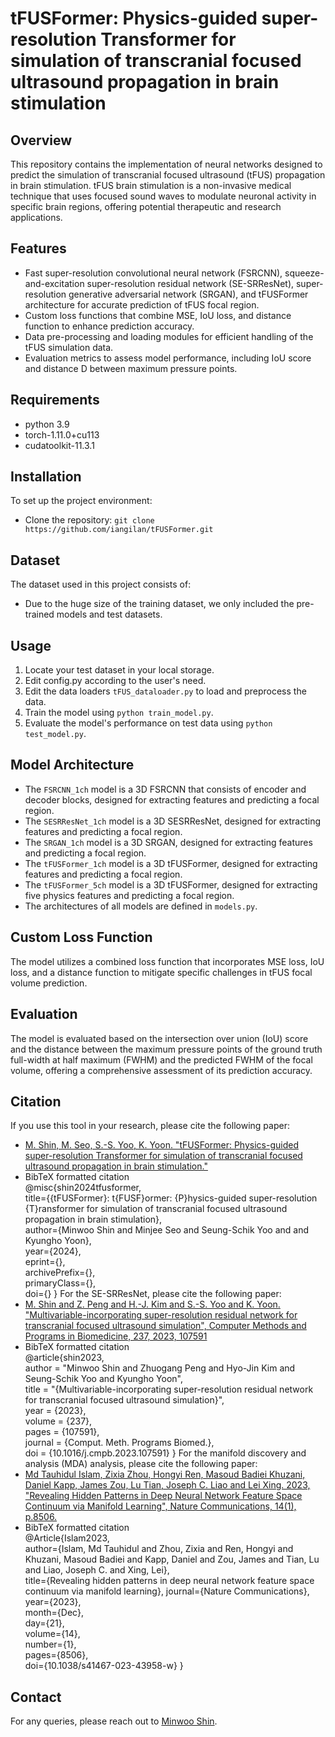 # tFUSFormer: Physics-guided super-resolution Transformer for simulation of transcranial focused ultrasound propagation in brain stimulation

## Overview
This repository contains the implementation of neural networks designed to predict the simulation of transcranial focused ultrasound (tFUS) propagation in brain stimulation. tFUS brain stimulation is a non-invasive medical technique that uses focused sound waves to modulate neuronal activity in specific brain regions, offering potential therapeutic and research applications.

## Features
- Fast super-resolution convolutional neural network (FSRCNN), squeeze-and-excitation super-resolution residual network (SE-SRResNet), super-resolution generative adversarial network (SRGAN), and tFUSFormer architecture for accurate prediction of tFUS focal region.
- Custom loss functions that combine MSE, IoU loss, and distance function to enhance prediction accuracy.
- Data pre-processing and loading modules for efficient handling of the tFUS simulation data.
- Evaluation metrics to assess model performance, including IoU score and distance D between maximum pressure points.

## Requirements
- python 3.9
- torch-1.11.0+cu113
- cudatoolkit-11.3.1

## Installation
To set up the project environment:
- Clone the repository: `git clone https://github.com/iangilan/tFUSFormer.git`

## Dataset
The dataset used in this project consists of:
- Due to the huge size of the training dataset, we only included the pre-trained models and test datasets.

## Usage
1. Locate your test dataset in your local storage.
2. Edit config.py according to the user's need.
3. Edit the data loaders `tFUS_dataloader.py` to load and preprocess the data. 
4. Train the model using `python train_model.py`.
5. Evaluate the model's performance on test data using `python test_model.py`.

## Model Architecture
- The `FSRCNN_1ch` model is a 3D FSRCNN that consists of encoder and decoder blocks, designed for extracting features and predicting a focal region.
- The `SESRResNet_1ch` model is a 3D SESRResNet, designed for extracting features and predicting a focal region.
- The `SRGAN_1ch` model is a 3D SRGAN, designed for extracting features and predicting a focal region.
- The `tFUSFormer_1ch` model is a 3D tFUSFormer, designed for extracting features and predicting a focal region.
- The `tFUSFormer_5ch` model is a 3D tFUSFormer, designed for extracting five physics features and predicting a focal region.
- The architectures of all models are defined in `models.py`.

## Custom Loss Function
The model utilizes a combined loss function that incorporates MSE loss, IoU loss, and a distance function to mitigate specific challenges in tFUS focal volume prediction.

## Evaluation
The model is evaluated based on the intersection over union (IoU) score and the distance between the maximum pressure points of the ground truth full-width at half maximum (FWHM) and the predicted FWHM of the focal volume, offering a comprehensive assessment of its prediction accuracy.

## Citation
If you use this tool in your research, please cite the following paper:
- [M. Shin, M. Seo, S.-S. Yoo, K. Yoon. "tFUSFormer: Physics-guided super-resolution Transformer for simulation of transcranial focused ultrasound propagation in brain stimulation."](TBD)
- BibTeX formatted citation\
@misc{shin2024tfusformer,\
      title={{tFUSFormer}: t{FUSF}ormer: {P}hysics-guided super-resolution {T}ransformer for simulation of transcranial focused ultrasound propagation in brain stimulation},\
      author={Minwoo Shin and Minjee Seo and Seung-Schik Yoo and and Kyungho Yoon},\
      year={2024},\
      eprint={},\
      archivePrefix={},\
      primaryClass={},\
      doi={}
}
For the SE-SRResNet, please cite the following paper:
- [M. Shin and Z. Peng and H.-J. Kim and S.-S. Yoo and K. Yoon. "Multivariable-incorporating super-resolution residual network for transcranial focused ultrasound simulation", Computer Methods and Programs in Biomedicine, 237, 2023, 107591](https://www.sciencedirect.com/science/article/pii/S0169260723002560)
- BibTeX formatted citation\
@article{shin2023,\
author = "Minwoo Shin and Zhuogang Peng and Hyo-Jin Kim and Seung-Schik Yoo and Kyungho Yoon",\
title = "{Multivariable-incorporating super-resolution residual network for transcranial focused ultrasound simulation}",\
year = {2023},\
volume = {237},\
pages = {107591},\
journal = {Comput. Meth. Programs Biomed.},\
doi = {10.1016/j.cmpb.2023.107591}
}
For the manifold discovery and analysis (MDA) analysis, please cite the following paper:
- [Md Tauhidul Islam, Zixia Zhou, Hongyi Ren, Masoud Badiei Khuzani, Daniel Kapp, James Zou, Lu Tian, Joseph C. Liao and Lei Xing. 2023, "Revealing Hidden Patterns in Deep Neural Network Feature Space Continuum via Manifold Learning", Nature Communications, 14(1), p.8506.](https://www.nature.com/articles/s41467-023-43958-w)
- BibTeX formatted citation\
@Article{Islam2023,\
author={Islam, Md Tauhidul and Zhou, Zixia and Ren, Hongyi and Khuzani, Masoud Badiei and Kapp, Daniel and Zou, James and Tian, Lu and Liao, Joseph C. and Xing, Lei},\
title={Revealing hidden patterns in deep neural network feature space continuum via manifold learning},
journal={Nature Communications},\
year={2023},\
month={Dec},\
day={21},\
volume={14},\
number={1},\
pages={8506},\
doi={10.1038/s41467-023-43958-w}
}

## Contact
For any queries, please reach out to [Minwoo Shin](mjmj0210@gmail.com).

